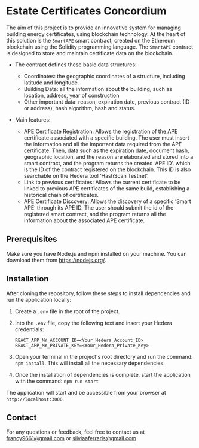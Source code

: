 # Estate Certificates Concordium

The aim of this project is to provide an innovative system for managing building energy certificates, using blockchain technology. At the heart of this solution is the `SmartAPE` smart contract, created on the Ethereum blockchain using the Solidity programming language. The `SmartAPE` contract is designed to store and maintain certificate data on the blockchain.

- The contract defines these basic data structures:
    - Coordinates: the geographic coordinates of a structure, including latitude and longitude.
    - Building Data: all the information about the building, such as location, address, year of construction
    - Other important data: reason, expiration date, previous contract (ID or address), hash algorithm, hash and status.

- Main features:
    - APE Certificate Registration: Allows the registration of the APE certificate associated with a specific building. The user must insert the information and all the important data required from the APE certificate. Then, data such as the expiration date, document hash, geographic location, and the reason are elaborated and stored into a smart contract, and the program returns the created ‘APE ID’. which is the ID of the contract registered on the blockchain. This ID is also searchable on the Hedera tool ‘HashScan Testnet’.
    - Link to previous certificates: Allows the current certificate to be linked to previous APE certificates of the same build, establishing a historical chain of certificates.
    - APE Certificate Discovery: Allows the discovery of a specific ‘Smart APE’ through its APE ID. The user should submit the id of the registered smart contract, and the program returns all the information about the associated APE certificate.

## Prerequisites

Make sure you have Node.js and npm installed on your machine. You can download them from https://nodejs.org/.

## Installation

After cloning the repository, follow these steps to install dependencies and run the application locally:

1. Create a `.env` file in the root of the project.

2. Into the `.env` file, copy the following text and insert your Hedera credentials:
   
    `REACT_APP_MY_ACCOUNT_ID=<Your_Hedera_Account_ID>`  
    `REACT_APP_MY_PRIVATE_KEY=<Your_Hedera_Private_Key>`

4.  Open your terminal in the project's root directory and run the command:
    `npm install`.
    This will install all the necessary dependencies.

6. Once the installation of dependencies is complete, start the application with the command:
   `npm run start`

The application will start and be accessible from your browser at `http://localhost:3000`.

## Contact

For any questions or feedback, feel free to contact us at francy9661@gmail.com or silviaaferraris@gmail.com








